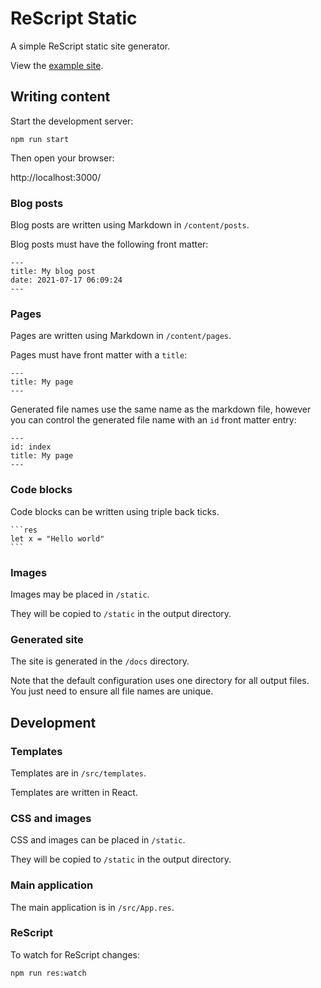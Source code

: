 # ReScript Static

A simple ReScript static site generator.

View the [example site](https://kevanstannard.github.io/rescript-static/).

## Writing content

Start the development server:

```
npm run start
```

Then open your browser:

http://localhost:3000/

### Blog posts

Blog posts are written using Markdown in `/content/posts`.

Blog posts must have the following front matter:

```
---
title: My blog post
date: 2021-07-17 06:09:24
---
```

### Pages

Pages are written using Markdown in `/content/pages`.

Pages must have front matter with a `title`:

```
---
title: My page
---
```

Generated file names use the same name as the markdown file, however you can control the generated file name with an `id` front matter entry:

```
---
id: index
title: My page
---
```

### Code blocks

Code blocks can be written using triple back ticks.

````
```res
let x = "Hello world"
```
````

### Images

Images may be placed in `/static`.

They will be copied to `/static` in the output directory.

### Generated site

The site is generated in the `/docs` directory.

Note that the default configuration uses one directory for all output files. You just need to ensure all file names are unique.

## Development

### Templates

Templates are in `/src/templates`.

Templates are written in React.

### CSS and images

CSS and images can be placed in `/static`.

They will be copied to `/static` in the output directory.

### Main application

The main application is in `/src/App.res`.

### ReScript

To watch for ReScript changes:

```
npm run res:watch
```
